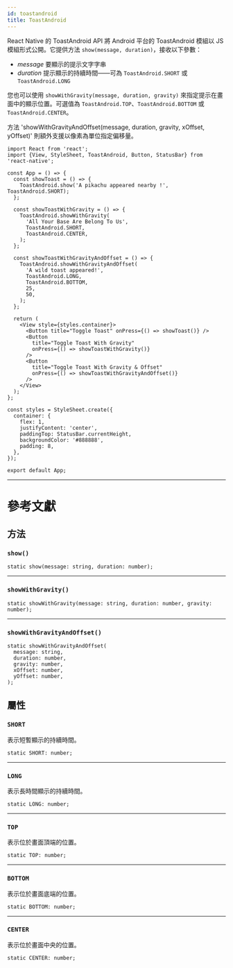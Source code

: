 ```yaml
---
id: toastandroid
title: ToastAndroid
---
```


React Native 的 ToastAndroid API 將 Android 平台的 ToastAndroid 模組以 JS 模組形式公開。它提供方法 `show(message, duration)`，接收以下參數：

- _message_ 要顯示的提示文字字串
- _duration_ 提示顯示的持續時間——可為 `ToastAndroid.SHORT` 或 `ToastAndroid.LONG`

您也可以使用 `showWithGravity(message, duration, gravity)` 來指定提示在畫面中的顯示位置。可選值為 `ToastAndroid.TOP`、`ToastAndroid.BOTTOM` 或 `ToastAndroid.CENTER`。

方法 'showWithGravityAndOffset(message, duration, gravity, xOffset, yOffset)' 則額外支援以像素為單位指定偏移量。

```SnackPlayer name=Toast%20Android%20API%20Example&supportedPlatforms=android
import React from 'react';
import {View, StyleSheet, ToastAndroid, Button, StatusBar} from 'react-native';

const App = () => {
  const showToast = () => {
    ToastAndroid.show('A pikachu appeared nearby !', ToastAndroid.SHORT);
  };

  const showToastWithGravity = () => {
    ToastAndroid.showWithGravity(
      'All Your Base Are Belong To Us',
      ToastAndroid.SHORT,
      ToastAndroid.CENTER,
    );
  };

  const showToastWithGravityAndOffset = () => {
    ToastAndroid.showWithGravityAndOffset(
      'A wild toast appeared!',
      ToastAndroid.LONG,
      ToastAndroid.BOTTOM,
      25,
      50,
    );
  };

  return (
    <View style={styles.container}>
      <Button title="Toggle Toast" onPress={() => showToast()} />
      <Button
        title="Toggle Toast With Gravity"
        onPress={() => showToastWithGravity()}
      />
      <Button
        title="Toggle Toast With Gravity & Offset"
        onPress={() => showToastWithGravityAndOffset()}
      />
    </View>
  );
};

const styles = StyleSheet.create({
  container: {
    flex: 1,
    justifyContent: 'center',
    paddingTop: StatusBar.currentHeight,
    backgroundColor: '#888888',
    padding: 8,
  },
});

export default App;
```

---

# 參考文獻

## 方法

### `show()`

```tsx
static show(message: string, duration: number);
```

---

### `showWithGravity()`

```tsx
static showWithGravity(message: string, duration: number, gravity: number);
```

---

### `showWithGravityAndOffset()`

```tsx
static showWithGravityAndOffset(
  message: string,
  duration: number,
  gravity: number,
  xOffset: number,
  yOffset: number,
);
```

## 屬性

### `SHORT`

表示短暫顯示的持續時間。

```tsx
static SHORT: number;
```

---

### `LONG`

表示長時間顯示的持續時間。

```tsx
static LONG: number;
```

---

### `TOP`

表示位於畫面頂端的位置。

```tsx
static TOP: number;
```

---

### `BOTTOM`

表示位於畫面底端的位置。

```tsx
static BOTTOM: number;
```

---

### `CENTER`

表示位於畫面中央的位置。

```tsx
static CENTER: number;
```